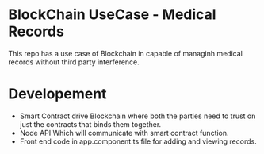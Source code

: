 # BlockChain UseCase - Medical Records

This repo has a use case of Blockchain in capable of managinh medical records without third party interference.

# Developement

  - Smart Contract drive Blockchain where both the parties need to trust on just the     contracts that binds them together.
  - Node API Which will communicate with smart contract function.
  - Front end code in app.component.ts file for adding and viewing records.
  
